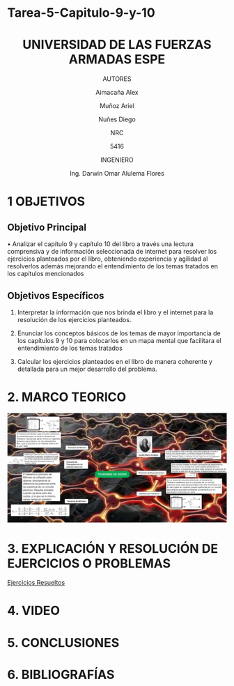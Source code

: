 # Tarea-5-Capitulo-9-y-10

<div align="center">

# UNIVERSIDAD DE LAS FUERZAS ARMADAS ESPE

AUTORES

Aimacaña Alex

Muñoz Ariel

Nuñes Diego 

NRC
  
5416

INGENIERO

Ing. Darwin Omar Alulema Flores

</div>

# 1 OBJETIVOS

## Objetivo Principal 

•	Analizar el capítulo 9 y capítulo 10 del libro a través una lectura comprensiva y de información seleccionada de internet para resolver los ejercicios planteados por el libro, obteniendo experiencia y agilidad al resolverlos además mejorando el entendimiento de los temas tratados en los capítulos mencionados

## Objetivos Específicos

1.	Interpretar la información que nos brinda el libro y el internet para la resolución de los ejercicios planteados.


2.	Enunciar los conceptos básicos de los temas de mayor importancia de los capítulos 9 y 10 para colocarlos en un mapa mental que facilitara el entendimiento de los temas tratados

3.	Calcular los ejercicios planteados en el libro de manera coherente y detallada para un mejor desarrollo del problema. 

# 2. MARCO TEORICO

![image](https://github.com/Jhosu115/Tarea-5-Capitulo-9-y-10/blob/main/WhatsApp%20Image%202021-07-20%20at%209.05.18%20PM.jpeg)

# **3. EXPLICACIÓN Y RESOLUCIÓN DE EJERCICIOS O PROBLEMAS**

[Ejercicios Resueltos](https://github.com/Jhosu115/Tarea-4/blob/main/EJERCICIOS%20Tarea%204.pdf)

# 4. VIDEO


# 5. CONCLUSIONES

# 6. BIBLIOGRAFÍAS
